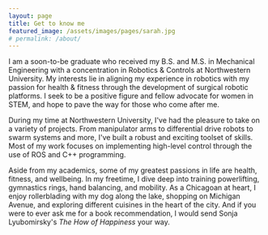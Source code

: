 ```yaml
---
layout: page
title: Get to know me
featured_image: /assets/images/pages/sarah.jpg
# permalink: /about/
---
```


I am a soon-to-be graduate who received my B.S. and M.S. in Mechanical Engineering with a concentration in Robotics & Controls at Northwestern University. My interests lie in aligning my experience in robotics with my passion for health & fitness through the development of surgical robotic platforms. I seek to be a positive figure and fellow advocate for women in STEM, and hope to pave the way for those who come after me.

<!-- >The world always seems brighter when you’ve just made something that wasn’t there before. <cite>Neil Gaiman</cite> -->

During my time at Northwestern University, I've had the pleasure to take on a variety of projects. From manipulator arms to differential drive robots to swarm systems and more, I've built a robust and exciting toolset of skills. Most of my work focuses on implementing high-level control through the use of ROS and C++ programming.

Aside from my academics, some of my greatest passions in life are health, fitness, and wellbeing. In my freetime, I dive deep into training powerlifting, gymnastics rings, hand balancing, and mobility. As a Chicagoan at heart, I enjoy rollerblading with my dog along the lake, shopping on Michigan Avenue, and exploring different cuisines in the heart of the city. And if you were to ever ask me for a book recommendation, I would send Sonja Lyubomirsky's *The How of Happiness* your way.